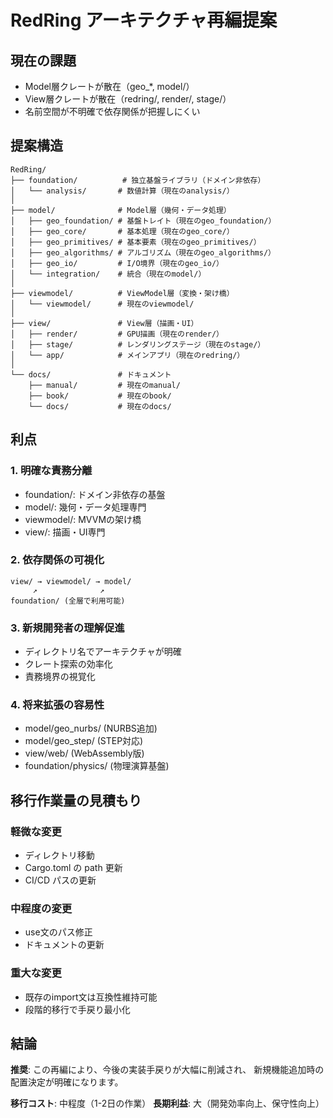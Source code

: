 # RedRing アーキテクチャ再編提案

## 現在の課題
- Model層クレートが散在（geo_*, model/）
- View層クレートが散在（redring/, render/, stage/）
- 名前空間が不明確で依存関係が把握しにくい

## 提案構造

```
RedRing/
├── foundation/          # 独立基盤ライブラリ（ドメイン非依存）
│   └── analysis/       # 数値計算（現在のanalysis/）
│
├── model/              # Model層（幾何・データ処理）
│   ├── geo_foundation/ # 基盤トレイト（現在のgeo_foundation/）
│   ├── geo_core/       # 基本処理（現在のgeo_core/）
│   ├── geo_primitives/ # 基本要素（現在のgeo_primitives/）
│   ├── geo_algorithms/ # アルゴリズム（現在のgeo_algorithms/）
│   ├── geo_io/         # I/O境界（現在のgeo_io/）
│   └── integration/    # 統合（現在のmodel/）
│
├── viewmodel/          # ViewModel層（変換・架け橋）
│   └── viewmodel/      # 現在のviewmodel/
│
├── view/               # View層（描画・UI）
│   ├── render/         # GPU描画（現在のrender/）
│   ├── stage/          # レンダリングステージ（現在のstage/）
│   └── app/            # メインアプリ（現在のredring/）
│
└── docs/               # ドキュメント
    ├── manual/         # 現在のmanual/
    ├── book/           # 現在のbook/
    └── docs/           # 現在のdocs/
```

## 利点

### 1. 明確な責務分離
- foundation/: ドメイン非依存の基盤
- model/: 幾何・データ処理専門
- viewmodel/: MVVMの架け橋
- view/: 描画・UI専門

### 2. 依存関係の可視化
```
view/ → viewmodel/ → model/
     ↗              ↗
foundation/ (全層で利用可能)
```

### 3. 新規開発者の理解促進
- ディレクトリ名でアーキテクチャが明確
- クレート探索の効率化
- 責務境界の視覚化

### 4. 将来拡張の容易性
- model/geo_nurbs/ (NURBS追加)
- model/geo_step/ (STEP対応)
- view/web/ (WebAssembly版)
- foundation/physics/ (物理演算基盤)

## 移行作業量の見積もり

### 軽微な変更
- ディレクトリ移動
- Cargo.toml の path 更新
- CI/CD パスの更新

### 中程度の変更
- use文のパス修正
- ドキュメントの更新

### 重大な変更
- 既存のimport文は互換性維持可能
- 段階的移行で手戻り最小化

## 結論

**推奨**: この再編により、今後の実装手戻りが大幅に削減され、
新規機能追加時の配置決定が明確になります。

**移行コスト**: 中程度（1-2日の作業）
**長期利益**: 大（開発効率向上、保守性向上）